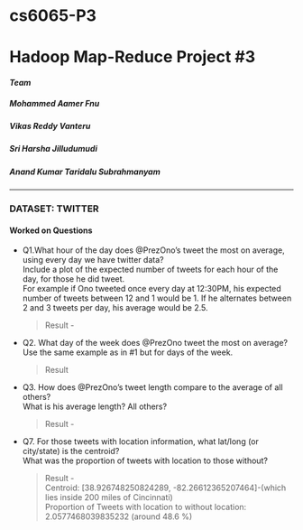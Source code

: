 # cs6065-P3
Hadoop Map-Reduce Project #3
============================

#### *Team*
##### Mohammed Aamer Fnu
##### Vikas Reddy Vanteru
##### Sri Harsha Jilludumudi
##### Anand Kumar Taridalu Subrahmanyam
----
### DATASET: TWITTER

#### Worked on Questions
-  Q1.What hour of the day does @PrezOno’s tweet the most on average, using every day we have twitter data?   
   Include a plot of the expected number of tweets for each hour of the day, for those he did tweet.  
   For example if Ono tweeted once every day at 12:30PM, his expected number of tweets between 12 and 1 would be 1.
   If he alternates between 2 and 3 tweets per day, his average would be 2.5.  
   > Result -   
   >
   
- Q2. What day of the week does @PrezOno tweet the most on average?   
   Use the same example as in #1 but for days of the week.  
   > Result 
   
- Q3. How does @PrezOno’s tweet length compare to the average of all others?  
   What is his average length?  All others?  
   > Result -   
   >
   
- Q7. For those tweets with location information, what lat/long (or city/state) is the centroid?  
   What was the proportion of tweets with location to those without?  
   > Result -  
   > Centroid: [38.926748250824289, -82.26612365207464]-(which lies inside 200 miles of Cincinnati)   
   > Proportion of Tweets with location to without location: 2.0577468039835232 (around 48.6 %)
   
